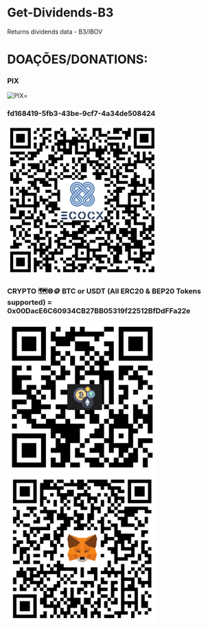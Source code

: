 
# Get-Dividends-B3
Returns dividends data - B3/IBOV


# DOAÇÕES/DONATIONS:
<p align="left">
  <h3>PIX</h3> <img src="https://cdn-icons-png.flaticon.com/512/197/197386.png" width="20" title="PIX">= <br><h3>fd168419-5fb3-43be-9cf7-4a34de508424</h3>
  <img src="./images/Pix.png" width="350" title="PIX">
  
  <h3>CRYPTO 🗺️🌐🪙 BTC or USDT (All ERC20 & BEP20 Tokens supported) =<br>0x00DacE6C60934CB27BB05319f22512BfDdFFa22e</h3>
</p>
<p float="left">
  <img src="./images/Address.png" width="350" title="Address">
  <img src="./images/MetaMask.png" width="350" title="MetaMask">
</p>



